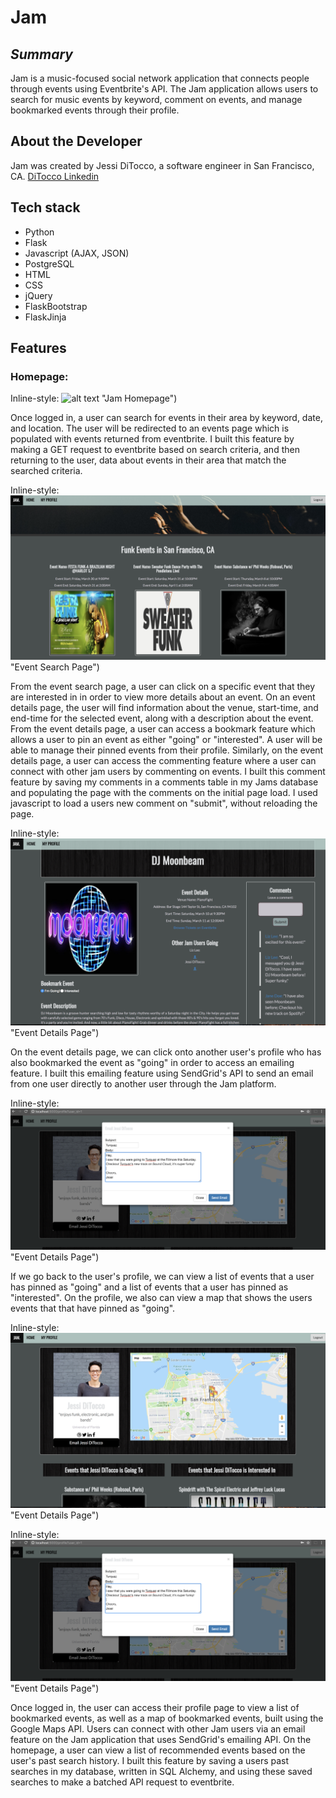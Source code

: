 # Jam
## *Summary*
Jam is a music-focused social network application that connects people through events using Eventbrite's API. The Jam application allows users to search for music events by keyword, comment on events, and manage bookmarked events through their profile.

## About the Developer
Jam was created by Jessi DiTocco, a software engineer in San Francisco, CA. [DiTocco Linkedin](https://www.linkedin.com/in/jessiditocco/ "Jessi DiTocco Linkedin")


## Tech stack 
* Python
* Flask
* Javascript (AJAX, JSON)
* PostgreSQL
* HTML
* CSS
* jQuery
* FlaskBootstrap
* FlaskJinja

## Features

### Homepage:

Inline-style: 
![alt text](https://raw.githubusercontent.com/jessiditocco/jam_app-02-18/master/readme_screenshots/homepage.png) "Jam Homepage")

Once logged in, a user can search for events in their area by keyword, date, and location. The user will be redirected to an events page which is populated with events returned from eventbrite. I built this feature by making a GET request to eventbrite based on search criteria, and then returning to the user, data about events in their area that match the searched criteria. 

Inline-style: 
![alt text](https://raw.githubusercontent.com/jessiditocco/jam_app-02-18/master/readme_screenshots/event_search.png) "Event Search Page")

From the event search page, a user can click on a specific event that they are interested in in order to view more details about an event. On an event details page, the user will find information about the venue, start-time, and end-time for the selected event, along with a description about the event. From the event details page, a user can access a bookmark feature which allows a user to pin an event as either "going" or "interested". A user will be able to manage their pinned events from their profile. Similarly, on the event details page, a user can access the commenting feature where a user can connect with other jam users by commenting on events. I built this comment feature by saving my comments in a comments table in my Jams database and populating the page with the comments on the initial page load. I used javascript to load a users new comment on "submit", without reloading the page. 

Inline-style: 
![alt text](https://raw.githubusercontent.com/jessiditocco/jam_app-02-18/master/readme_screenshots/event_details.png) "Event Details Page")

On the event details page, we can click onto another user's profile who has also bookmarked the event as "going" in order to access an emailing feature. I built this emailing feature using SendGrid's API to send an email from one user directly to another user through the Jam platform. 


Inline-style: 
![alt text](https://raw.githubusercontent.com/jessiditocco/jam_app-02-18/master/readme_screenshots/email.png) "Event Details Page")

If we go back to the user's profile, we can view a list of events that a user has pinned as "going" and a list of events that a user has pinned as "interested". On the profile, we also can view a map that shows the users events that that have pinned as "going". 

Inline-style: 
![alt text](https://raw.githubusercontent.com/jessiditocco/jam_app-02-18/master/readme_screenshots/profile.png) "Event Details Page")


Inline-style: 
![alt text](https://raw.githubusercontent.com/jessiditocco/jam_app-02-18/master/readme_screenshots/email.png) "Event Details Page")



Once logged in, the user can access their profile page to view a list of bookmarked events, as well as a map of bookmarked events, built using the Google Maps API. Users can connect with other Jam users via an email feature on the Jam application that uses SendGrid's emailing API. On the homepage, a user can view a list of recommended events based on the user's past search history. I built this feature by saving a users past searches in my database, written in SQL Alchemy, and using these saved searches to make a batched API request to eventbrite.

